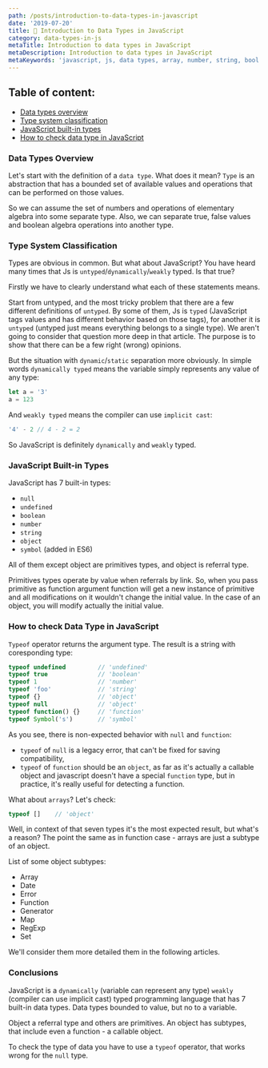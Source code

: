 ```yaml
---
path: /posts/introduction-to-data-types-in-javascript
date: '2019-07-20'
title: 💾 Introduction to Data Types in JavaScript
category: data-types-in-js
metaTitle: Introduction to data types in JavaScript
metaDescription: Introduction to data types in JavaScript
metaKeywords: 'javascript, js, data types, array, number, string, bool'
---
```


## Table of content:

* [Data types overview](#data-types-overview)
* [Type system classification](#type-system-classification)
* [JavaScript built-in types](#javascript-built-in-types)
* [How to check data type in JavaScript](#how-to-check-data-type-in-javascript)

### Data Types Overview

Let's start with the definition of a ```data type```. What does it mean? ```Type``` is an abstraction that has a bounded set of available values and operations that can be performed on those values.

So we can assume the set of numbers and operations of elementary algebra into some separate type.
Also, we can separate true, false values and boolean algebra operations into another type.

### Type System Classification

Types are obvious in common. But what about JavaScript? You have heard many times that Js is ```untyped```/```dynamically```/```weakly``` typed. Is that true?

Firstly we have to clearly understand what each of these statements means.

Start from untyped, and the most tricky problem that there are a few different definitions of ```untyped```. By some of them, Js is ```typed``` (JavaScript tags values and has different behavior based on those tags), for another it is ```untyped``` (untyped just means everything belongs to a single type). We aren't going to consider that question more deep in that article. The purpose is to show that there can be a few right (wrong) opinions.

But the situation with ```dynamic```/```static``` separation more obviously. 
In simple words ```dynamically typed``` means the variable simply represents any value of any type:

```js
let a = '3'
a = 123
```

And ```weakly typed``` means the compiler can use ```implicit cast```:

```js
'4' - 2 // 4 - 2 = 2 
```

So JavaScript is definitely ```dynamically``` and ```weakly``` typed.

### JavaScript Built-in Types

JavaScript has 7 built-in types:

* ```null```
* ```undefined```
* ```boolean```
* ```number```
* ```string```
* ```object```
* ```symbol``` (added in ES6)

All of them except object are primitives types, and object is referral type.

Primitives types operate by value when referrals by link. So, when you pass primitive as function argument function will get a new instance of primitive and all modifications on it wouldn't change the initial value. In the case of an object, you will modify actually the initial value.

### How to check Data Type in JavaScript

```Typeof``` operator returns the argument type. The result is a string with coresponding type:

```js
typeof undefined         // 'undefined'
typeof true              // 'boolean'
typeof 1                 // 'number'
typeof 'foo'             // 'string'
typeof {}                // 'object'
typeof null              // 'object'
typeof function() {}     // 'function'
typeof Symbol('s')       // 'symbol'
```

As you see, there is non-expected behavior with ```null``` and ```function```:
* ```typeof``` of ```null``` is a legacy error, that can't be fixed for saving compatibility, 
* ```typeof``` of ```function``` should be an ```object```, as far as it's actually a callable object and javascript doesn't have a special ```function``` type, but in practice, it's really useful for detecting a function.

What about ```arrays```? Let's check:

```js
typeof []    // 'object'
```

Well, in context of that seven types it's the most expected result, but what's a reason? The point the same as in function case - arrays are just a subtype of an object.

List of some object subtypes:

* Array
* Date
* Error
* Function
* Generator
* Map
* RegExp
* Set

We'll consider them more detailed them in the following articles.

### Conclusions

JavaScript is a ```dynamically``` (variable can represent any type) ```weakly``` (compiler can use implicit cast) typed programming language that has 7 built-in data types. Data types bounded to value, but no to a variable. 

Object a referral type and others are primitives. An object has subtypes, that include even a function - a callable object.

To check the type of data you have to use a ```typeof``` operator, that works wrong for the ```null``` type.
